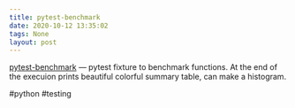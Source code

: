 ```yaml
---
title: pytest-benchmark
date: 2020-10-12 13:35:02
tags: None
layout: post
---
```


[pytest-benchmark](https://github.com/ionelmc/pytest-benchmark/) — pytest fixture to benchmark functions. At the end of the execuion prints beautiful colorful summary table, can make a histogram.

#python #testing
